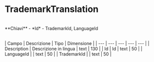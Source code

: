# TrademarkTranslation

<br>
**Chiavi**
- *Id*
- TrademarkId, LanguageId
<br><br>

| Campo | Descrizione | Tipo | Dimensione | 
| --- | --- | --- | --- | --- |
| Description | Descrizione in lingua | text | 130 |
| Id | Id | text | 50 |
| LanguageId |  | text | 50 |
| TrademarkId |  | text | 50 |

